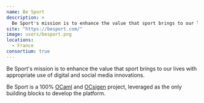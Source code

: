 ```yaml
---
name: Be Sport
description: > 
  Be Sport's mission is to enhance the value that sport brings to our lives with appropriate use of digital and social media innovations
site: "https://besport.com/"
image: users/besport.png
locations: 
  - France
consortium: true
---
```


Be Sport's mission is to enhance the value that sport brings to our lives with appropriate use of digital and social media innovations.
           
Be Sport is a 100% [OCaml](//ocaml.org/) and [OCsigen](https://ocsigen.org) project, leveraged as the only building blocks to develop the platform. 
